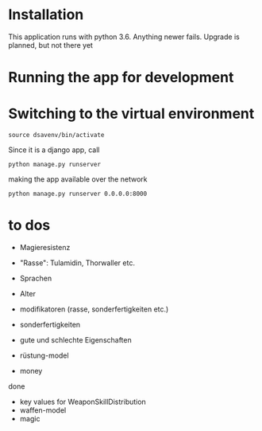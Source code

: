 # Installation

This application runs with python 3.6. Anything newer fails. Upgrade is planned, but not there yet


# Running the app for development

# Switching to the virtual environment

`source dsavenv/bin/activate`

Since it is a django app, call

`python manage.py runserver`

making the app available over the network

`python manage.py runserver 0.0.0.0:8000`

# to dos

- Magieresistenz
- "Rasse": Tulamidin, Thorwaller etc.
- Sprachen
- Alter

- modifikatoren (rasse, sonderfertigkeiten etc.)
- sonderfertigkeiten
- gute und schlechte Eigenschaften
- rüstung-model
- money

done
- key values for WeaponSkillDistribution
- waffen-model
- magic